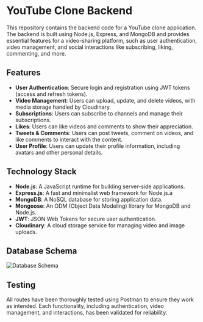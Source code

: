 # YouTube Clone Backend

This repository contains the backend code for a YouTube clone application. The backend is built using Node.js, Express, and MongoDB and provides essential features for a video-sharing platform, such as user authentication, video management, and social interactions like subscribing, liking, commenting, and more.

## Features

- **User Authentication**: Secure login and registration using JWT tokens (access and refresh tokens).
- **Video Management**: Users can upload, update, and delete videos, with media storage handled by Cloudinary.
- **Subscriptions**: Users can subscribe to channels and manage their subscriptions.
- **Likes**: Users can like videos and comments to show their appreciation.
- **Tweets & Comments**: Users can post tweets, comment on videos, and like comments to interact with the content.
- **User Profile**: Users can update their profile information, including avatars and other personal details.

## Technology Stack

- **Node.js**: A JavaScript runtime for building server-side applications.
- **Express.js**: A fast and minimalist web framework for Node.js.ā
- **MongoDB**: A NoSQL database for storing application data.
- **Mongoose**: An ODM (Object Data Modeling) library for MongoDB and Node.js.
- **JWT**: JSON Web Tokens for secure user authentication.
- **Cloudinary**: A cloud storage service for managing video and image uploads.

## Database Schema

![Database Schema](/Backend/Schema.png)


## Testing

All routes have been thoroughly tested using Postman to ensure they work as intended. Each functionality, including authentication, video management, and interactions, has been validated for reliability.
